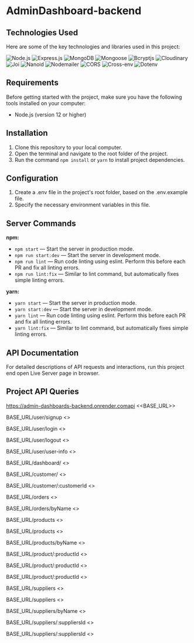 # AdminDashboard-backend

## Technologies Used

Here are some of the key technologies and libraries used in this project:

![Node.js](https://img.shields.io/badge/Node.js-14-green) ![Express.js](https://img.shields.io/badge/Express.js-4.18-blue) ![MongoDB](https://img.shields.io/badge/MongoDB-4.4-lightgreen) ![Mongoose](https://img.shields.io/badge/Mongoose-7.4-orange) ![Bcryptjs](https://img.shields.io/badge/Bcrypt-5.1-purple) ![Cloudinary](https://img.shields.io/badge/Cloudinary-1.40-brightgreen) ![Joi](https://img.shields.io/badge/Multer%20Storage%20Cloudinary-4.0-navy) ![Nanoid](https://img.shields.io/badge/Nanoid-3.3.4-orange) ![Nodemailer](https://img.shields.io/badge/Nodemailer-6.9-moccasin) ![CORS](https://img.shields.io/badge/CORS-2.8-indigo) ![Cross-env](https://img.shields.io/badge/Cross--env-7.0-palevioletred) ![Dotenv](https://img.shields.io/badge/Dotenv-16.3-skyblue)

## Requirements

Before getting started with the project, make sure you have the following tools installed on your computer:

- Node.js (version 12 or higher)

## Installation

1. Clone this repository to your local computer.
2. Open the terminal and navigate to the root folder of the project.
3. Run the command `npm install` or `yarn` to install project dependencies.

## Configuration

1. Create a .env file in the project's root folder, based on the .env.example file.
2. Specify the necessary environment variables in this file.

## Server Commands

**npm:**

- `npm start` — Start the server in production mode.
- `npm run start:dev` — Start the server in development mode.
- `npm run lint` — Run code linting using eslint. Perform this before each PR and fix all linting errors.
- `npm run lint:fix` — Similar to lint command, but automatically fixes simple linting errors.

**yarn:**

- `yarn start` — Start the server in production mode.
- `yarn start:dev` — Start the server in development mode.
- `yarn lint` — Run code linting using eslint. Perform this before each PR and fix all linting errors.
- `yarn lint:fix` — Similar to lint command, but automatically fixes simple linting errors.

## API Documentation

For detailed descriptions of API requests and interactions, run this project end open Live Server page in browser.

## Project API Queries

https://admin-dashboards-backend.onrender.comapi <<BASE_URL>>

BASE_URL/user/signup <<registration>>

BASE_URL/user/login <<login>>

BASE_URL/user/logout <<logout>>

BASE_URL/user/user-info <<current>>

BASE_URL/dashboard/ <<get all DASHBOARDS>>

BASE_URL/customer/ <<get all Customers>>

BASE_URL/customer/:customerId <<get CustomerID>>

BASE_URL/orders <<get All orders>>

BASE_URL/orders/byName <<get order byName>>

BASE_URL/products <<get All products>>

BASE_URL/products <<post add product>>

BASE_URL/products/byName <<get product byNAme>>

BASE_URL/product/:productId <<get ProductID>>

BASE_URL/product/:productId <<put ProductID>>

BASE_URL/product/:productId <<delete ProductID>>

BASE_URL/suppliers <<get All suppliers>>

BASE_URL/suppliers <<post add suppliers>>

BASE_URL/suppliers/byName <<get suppliers byNAme>>

BASE_URL/suppliers/:suppliersId <<get suppliersID>>

BASE_URL/suppliers/:suppliersId <<put suppliersID>>
